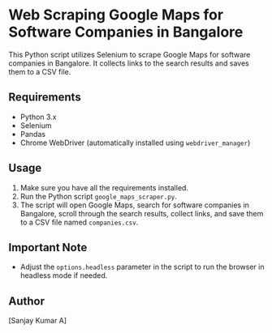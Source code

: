 # Web Scraping Google Maps for Software Companies in Bangalore

This Python script utilizes Selenium to scrape Google Maps for software companies in Bangalore. It collects links to the search results and saves them to a CSV file.

## Requirements

- Python 3.x
- Selenium
- Pandas
- Chrome WebDriver (automatically installed using `webdriver_manager`)

## Usage

1. Make sure you have all the requirements installed.
2. Run the Python script `google_maps_scraper.py`.
3. The script will open Google Maps, search for software companies in Bangalore, scroll through the search results, collect links, and save them to a CSV file named `companies.csv`.

## Important Note

- Adjust the `options.headless` parameter in the script to run the browser in headless mode if needed.

## Author

[Sanjay Kumar A]
